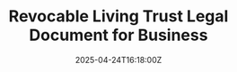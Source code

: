 ---
title: Revocable Living Trust Legal Document for Business
linkTitle: Revocable Living Trust Legal Document for Business
date: '2025-04-24T16:18:00Z'
weight: 1
description: No content
draft: false
ref: revocable-living-trust-legal-document-for-business
---